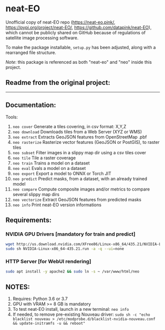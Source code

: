 # neat-EO

Unofficial copy of neat-EO repo (https://neat-eo.pink/, https://pypi.org/project/neat-EO/, https://github.com/datapink/neat-EO),
which cannot be publicly shared on GitHub because of regulations of satellite image
processing software.

To make the package installable, `setup.py` has been adjusted, along with
a rearranged file structure.

*Note*: this package is referenced as both "neat-eo" and "neo" inside this project.

## Readme from the original project:

---- 

## Documentation:
Tools:
1. `neo cover` Generate a tiles covering, in csv format: X,Y,Z
1. `neo download` Downloads tiles from a Web Server (XYZ or WMS)
1. `neo extract` Extracts GeoJSON features from OpenStreetMap .pbf
1. `neo rasterize` Rasterize vector features (GeoJSON or PostGIS), to raster tiles
1. `neo subset` Filter images in a slippy map dir using a csv tiles cover
1. `neo tile` Tile a raster coverage
1. `neo train` Trains a model on a dataset
1. `neo eval` Evals a model on a dataset
1. `neo export` Export a model to ONNX or Torch JIT
1. `neo predict` Predict masks, from a dataset, with an already trained model
1. `neo compare` Compute composite images and/or metrics to compare several slippy map dirs
1. `neo vectorize` Extract GeoJSON features from predicted masks
1. `neo info` Print neat-EO version informations

## Requirements:
### NVIDIA GPU Drivers [mandatory for train and predict]
```bash
wget http://us.download.nvidia.com/XFree86/Linux-x86_64/435.21/NVIDIA-Linux-x86_64-435.21.run
sudo sh NVIDIA-Linux-x86_64-435.21.run -a -q --ui=none
```

### HTTP Server [for WebUI rendering]
```bash
sudo apt install -y apache2 && sudo ln -s ~ /var/www/html/neo
```

## NOTES:
1. Requires: Python 3.6 or 3.7
1. GPU with VRAM >= 8 GB is mandatory
1. To test neat-EO install, launch in a new terminal: `neo info`
1. If needed, to remove pre-existing Nouveau driver: `sudo sh -c "echo blacklist nouveau > /etc/modprobe.d/blacklist-nvidia-nouveau.conf && update-initramfs -u && reboot"`
